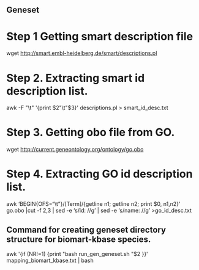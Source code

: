 ## Geneset

# Step 1 Getting smart description file </br>
wget http://smart.embl-heidelberg.de/smart/descriptions.pl

# Step 2. Extracting smart id description list. </br>
awk -F "\t" '{print $2"\t"$3}' descriptions.pl > smart_id_desc.txt

# Step 3. Getting obo file from GO. </br>
wget http://current.geneontology.org/ontology/go.obo

# Step 4. Extracting GO id description list. </br>
awk ‘BEGIN{OFS=“\t”}/\[Term\]/{getline n1; getline n2; print $0, n1,n2}’ go.obo |cut -f 2,3 | sed -e ‘s/id: //g’ | sed -e ‘s/name: //g’ >go_id_desc.txt

## Command for creating geneset directory structure for biomart-kbase species. <br>
awk '{if (NR!=1) {print "bash run_gen_geneset.sh "$2 }}' mapping_biomart_kbase.txt | bash
